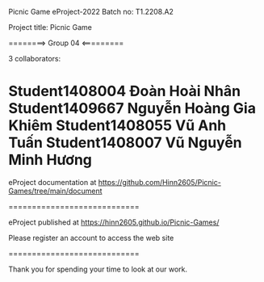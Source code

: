 Picnic Game
eProject-2022 Batch no: T1.2208.A2

Project title: Picnic Game

========> Group 04 <=========

3 collaborators:

Student1408004       Đoàn Hoài Nhân
Student1409667       Nguyễn Hoàng Gia Khiêm
Student1408055       Vũ Anh Tuấn
Student1408007       Vũ Nguyễn Minh Hương
============================

eProject documentation at https://github.com/Hinn2605/Picnic-Games/tree/main/document

============================

eProject published at https://hinn2605.github.io/Picnic-Games/

Please register an account to access the web site

============================

Thank you for spending your time to look at our work.
